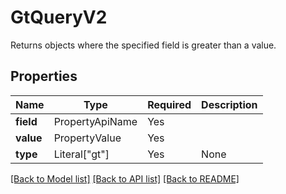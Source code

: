 # GtQueryV2

Returns objects where the specified field is greater than a value.

## Properties
| Name | Type | Required | Description |
| ------------ | ------------- | ------------- | ------------- |
**field** | PropertyApiName | Yes |  |
**value** | PropertyValue | Yes |  |
**type** | Literal["gt"] | Yes | None |


[[Back to Model list]](../../README.md#models-v1-link) [[Back to API list]](../../README.md#documentation-for-api-endpoints) [[Back to README]](../../README.md)

